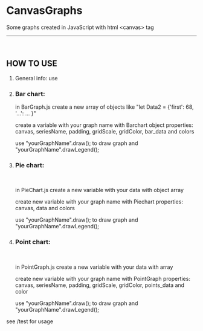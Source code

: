# CanvasGraphs
Some graphs created in JavaScript with html &lt;canvas> tag

<hr/>
<br/>
<h2>HOW TO USE</h2>
<ol>
  <li> General info: use <canvas tag with id of type of graph you want </li>
  <li><h3>Bar chart:</h3>
    <p>in BarGraph.js create a new array of objects like "let Data2 = {'first': 68, '...': ... }"</p>
    <p>create a variable with your graph name with Barchart object properties: canvas, seriesName, padding, gridScale,       gridColor, bar_data and colors</p>
    <p>use "yourGraphName".draw(); to draw graph and "yourGraphName".drawLegend();</p>
  </li>
  <li><h3>Pie chart:</h3><br/>
    <p>in PieChart.js create a new variable with your data with object array</p>
    <p>create new variable with your graph name with Piechart properties: canvas, data and colors</p>
    <p>use "yourGraphName".draw(); to draw graph and "yourGraphName".drawLegend();</p>
  </li>
  <li><h3>Point chart:</h3><br/>
    <p>in PointGraph.js create a new variable with your data with array</p>
    <p>create new variable with your graph name with PointGraph properties: canvas, seriesName, padding, gridScale, gridColor, points_data and color</p>
    <p>use "yourGraphName".draw(); to draw graph and "yourGraphName".drawLegend();</p>
  </li>
</ol>

see /test for usage
